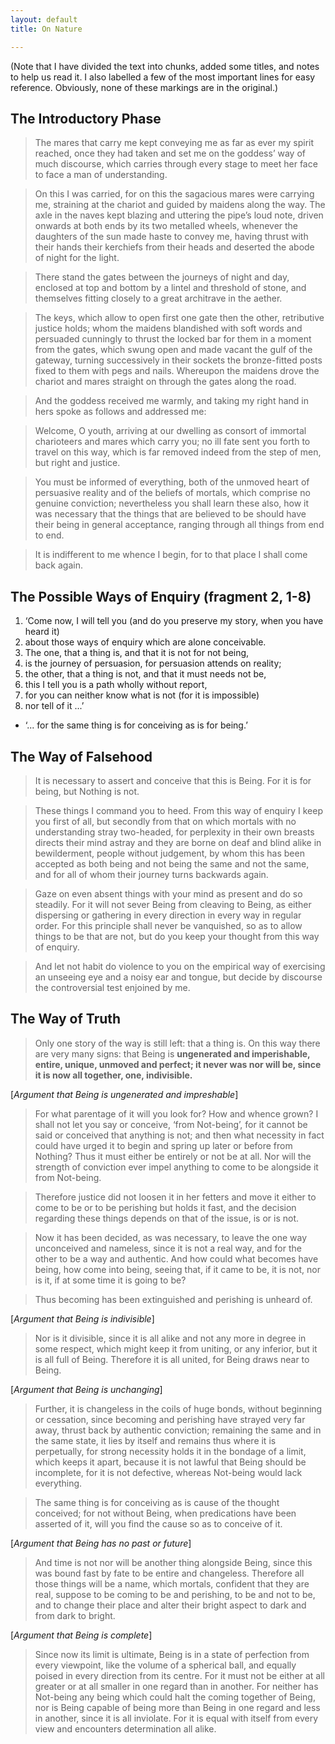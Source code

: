 ```yaml
---
layout: default
title: On Nature

---
```



(Note that I have divided the text into chunks, added some titles, and notes to help us read it. I also labelled a few of the most important lines for easy reference. Obviously, none of these markings are in the original.) 

## The Introductory Phase

> The mares that carry me kept conveying me as far as ever my spirit reached, once they had taken and set me on the goddess’ way of much discourse, which carries through every stage to meet her face to face a man of understanding.   

> On this I was carried, for on this the sagacious mares were carrying me, straining at the chariot and guided by maidens along the way. The axle in the naves kept blazing and uttering the pipe’s loud note, driven onwards at both ends by its two metalled wheels, whenever the daughters of the sun made haste to convey me, having thrust with their hands their kerchiefs from their heads and deserted the abode of night for the light.

> There stand the gates between the journeys of night and day, enclosed at top and bottom by a lintel and threshold of stone, and themselves fitting closely to a great architrave in the aether. 

> The keys, which allow to open first one gate then the other, retributive justice holds; whom the maidens blandished with soft words and persuaded cunningly to thrust the locked bar for them in a moment from the gates, which swung open and made vacant the gulf of the gateway, turning successively in their sockets the bronze-fitted posts fixed to them with pegs and nails. Whereupon the maidens drove the chariot and mares straight on through the gates along the road.

> And the goddess received me warmly, and taking my right hand in hers spoke as follows and addressed me: 

> Welcome, O youth, arriving at our dwelling as consort of immortal charioteers and mares which carry you; no ill fate sent you forth to travel on this way, which is far removed indeed from the step of men, but right and justice. 

> You must be informed of everything, both of the unmoved heart of persuasive reality and of the beliefs of mortals, which comprise no genuine conviction; nevertheless you shall learn these also, how it was necessary that the things that are believed to be should have their being in general acceptance, ranging through all things from end to end.

> It is indifferent to me whence I begin, for to that place I shall come back again.


## The Possible Ways of Enquiry (fragment 2, 1-8)

1. ‘Come now, I will tell you (and do you preserve my story, when you have heard it) 
2. about those ways of enquiry which are alone conceivable. 
3. The one, that a thing is, and that it is not for not being, 
4. is the journey of persuasion, for persuasion attends on reality; 
5. the other, that a thing is not, and that it must needs not be,
6. this I tell you is a path wholly without report, 
7. for you can neither know what is not (for it is impossible) 
8. nor tell of it ...’
+ ‘... for the same thing is for conceiving as is for being.’

## The Way of Falsehood

> It is necessary to assert and conceive that this is Being. For it is for being, but Nothing is not. 

> These things I command you to heed. From this way of enquiry I keep you first of all, but secondly from that on which mortals with no understanding stray two-headed, for perplexity in their own breasts directs their mind astray and they are borne on deaf and blind alike in bewilderment, people without judgement, by whom this has been accepted as both being and not being the same and not the same, and for all of whom their journey turns backwards again.

> Gaze on even absent things with your mind as present and do so steadily. For it will not sever Being from cleaving to Being, as either dispersing or gathering in every direction in every way in regular order. For this principle shall never be vanquished, so as to allow things to be that are not, but do you keep your thought from this way of enquiry.

> And let not habit do violence to you on the empirical way of exercising an unseeing eye and a noisy ear and tongue, but decide by discourse the controversial test enjoined by me. 

## The Way of Truth

> Only one story of the way is still left: that a thing is. On this way there are very many signs: that Being is **ungenerated and imperishable, entire, unique, unmoved and perfect; it never was nor will be, since it is now all together, one, indivisible.** 

[*Argument that Being is ungenerated and impreshable*]

> For what parentage of it will you look for? How and whence grown? I shall not let you say or conceive, ‘from Not-being’, for it cannot be said or conceived that anything is not; and then what necessity in fact could have urged it to begin and spring up later or before from Nothing? Thus it must either be entirely or not be at all. Nor will the strength of conviction ever impel anything to come to be alongside it from Not-being. 

> Therefore justice did not loosen it in her fetters and move it either to come to be or to be perishing but holds it fast, and the decision regarding these things depends on that of the issue, is or is not. 

> Now it has been decided, as was necessary, to leave the one way unconceived and nameless, since it is not a real way, and for the other to be a way and authentic. And how could what becomes have being, how come into being, seeing that, if it came to be, it is not, nor is it, if at some time it is going to be? 

> Thus becoming has been extinguished and perishing is unheard of.

[*Argument that Being is indivisible*] 

> Nor is it divisible, since it is all alike and not any more in degree in some respect, which might keep it from uniting, or any inferior, but it is all full of Being. Therefore it is all united, for Being draws near to Being.

[*Argument that Being is unchanging*]

> Further, it is changeless in the coils of huge bonds, without beginning or cessation, since becoming and perishing have strayed very far away, thrust back by authentic conviction; remaining the same and in the same state, it lies by itself and remains thus where it is perpetually, for strong necessity holds it in the bondage of a limit, which keeps it apart, because it is not lawful that Being should be incomplete, for it is not defective, whereas Not-being would lack everything.

> The same thing is for conceiving as is cause of the thought conceived; for not without Being, when predications have been asserted of it, will you find the cause so as to conceive of it.

[*Argument that Being has no past or future*]

> And time is not nor will be another thing alongside Being, since this was bound fast by fate to be entire and changeless. Therefore all those things will be a name, which mortals, confident that they are real, suppose to be coming to be and perishing, to be and not to be, and to change their place and alter their bright aspect to dark and from dark to bright.

[*Argument that Being is complete*]

> Since now its limit is ultimate, Being is in a state of perfection from every viewpoint, like the volume of a spherical ball, and equally poised in every direction from its centre. For it must not be either at all greater or at all smaller in one regard than in another. For neither has Not-being any being which could halt the coming together of Being, nor is Being capable of being more than Being in one regard and less in another, since it is all inviolate. For it is equal with itself from every view and encounters determination all alike.

